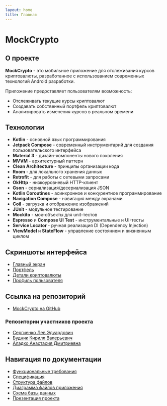 ```yaml
---
layout: home
title: Главная
---
```


# MockCrypto

## О проекте

**MockCrypto** - это мобильное приложение для отслеживания курсов криптовалюты, разработанное с использованием современных технологий Android разработки.

Приложение предоставляет пользователям возможность:
- Отслеживать текущие курсы криптовалют
- Создавать собственный портфель криптовалют
- Анализировать изменения курсов в реальном времени

## Технологии

- **Kotlin** - основной язык программирования
- **Jetpack Compose** - современный инструментарий для создания пользовательского интерфейса
- **Material 3** - дизайн-компоненты нового поколения
- **MVVM** - архитектурный паттерн
- **Clean Architecture** - принципы организации кода
- **Room** - для локального хранения данных
- **Retrofit** - для работы с сетевыми запросами
- **OkHttp** - низкоуровневый HTTP-клиент
- **Gson** - сериализация/десериализация JSON
- **Kotlin Coroutines** - асинхронное и конкурентное программирование
- **Navigation Compose** - навигация между экранами
- **Coil** - загрузка и отображение изображений
- **JUnit** - модульное тестирование
- **Mockito** - мок-объекты для unit-тестов
- **Espresso** и **Compose UI Test** - инструментальные и UI-тесты
- **Service Locator** - ручная реализация DI (Dependency Injection)
- **ViewModel** и **StateFlow** - управление состоянием и жизненным циклом

## Скриншоты интерфейса

- [Главный экран](./screenshots/main_screen.png)
- [Портфель](./screenshots/portfolio_screen.png)
- [Детали криптовалюты](./screenshots/crypto_detail_screen.png)
- [Профиль пользователя](./screenshots/profile_screen.png)

## Ссылка на репозиторий

- [MockCrypto на GitHub](https://github.com/fpmi-pmvs2025/pmvs12b-lab8-dream_team_ye)

### Репозитории участников проекта

- [Сергиенко Лев Эдуардович](https://github.com/foreverNP)
- [Будник Кирилл Валерьевич](https://github.com/ICraZZyBoY)
- [Аладко Анастасия Дмитриевна](https://github.com/aladushka10)

## Навигация по документации

- [Функциональные требования](functional_requirements.html)
- [Спецификация](specification.html)
- [Структура файлов](file_structure.html)
- [Диаграмма файлов приложения](file_diagram.html)
- [Схема базы данных](database_schema.html)
- [Презентация проекта](presentation.html) 

